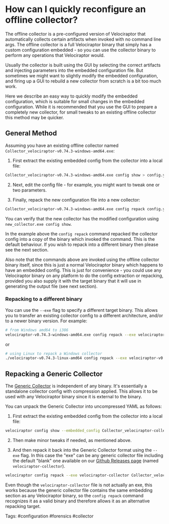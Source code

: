 # How can I quickly reconfigure an offline collector?

The offline collector is a pre-configured version of Velociraptor that
automatically collects certain artifacts when invoked with no command line args.
The offline collector is a full Velociraptor binary that simply has a custom
configuration embedded - so you can use the collector binary to perform any
operations that Velociraptor would.

Usually the collector is built using the GUI by selecting the correct artifacts
and injecting parameters into the embedded configuration file. But sometimes we
might want to slightly modify the embedded configuration, and firing up a GUI to
rebuild a new collector from scratch is a bit too much work.

Here we describe an easy way to quickly modify the embedded configuration, which
is suitable for small changes in the embedded configuration. While it is
recommended that you use the GUI to prepare a completely new collector, for
small tweaks to an existing offline collector this method may be quicker.

## General Method

Assuming you have an existing offline collector named
`Collector_velociraptor-v0.74.3-windows-amd64.exe`:

1. First extract the existing embedded config from the collector into a local
   file:

```sh
Collector_velociraptor-v0.74.3-windows-amd64.exe config show > config.yaml
```

2. Next, edit the config file - for example, you might want to tweak one or two
   parameters.

3. Finally, repack the new configuration file into a new collector:

```sh
Collector_velociraptor-v0.74.3-windows-amd64.exe config repack config.yaml new_collector.exe
```

You can verify that the new collector has the modified configuration using
`new_collector.exe config show`.

In the example above the `config repack` command repacked the collector config
into a copy of the binary which invoked the command. This is the default
behaviour. If you wish to repack into a different binary then please see the
next section.

Also note that the commands above are invoked using the offline collector binary
itself, since this is just a normal Velociraptor binary which happens to have an
embedded config. This is just for convenience - you could use any Velociraptor
binary on any platform to do the config extraction or repacking, provided you
also supply it with the target binary that it will use in generating the output
file (see next section).


### Repacking to a different binary

You can use the `--exe` flag to specify a different target binary. This allows
you to transfer an existing collector config to a different architecture, and/or
to a newer binary version. For example:

```sh
# from Windows amd64 to i386
velociraptor-v0.74.3-windows-amd64.exe config repack --exe velociraptor-v0.74.3-windows-386.exe config.yaml new_collector.exe
```

or

```sh
# using Linux to repack a Windows collector
./velociraptor-v0.74.3-linux-amd64 config repack --exe velociraptor-v0.74.3-windows-amd64.exe config.yaml new_collector.exe
```


## Repacking a Generic Collector

The [Generic Collector](https://docs.velociraptor.app/docs/offline_triage/#the-generic-offline-collector)
is independent of any binary. It's essentially a standalone collector config
with compression applied. This allows it to be used with any Velociraptor binary
since it is external to the binary.

You can unpack the Generic Collector into uncompressed YAML as follows:

1. First extract the existing embedded config from the collector into a local
   file:

```sh
velociraptor config show --embedded_config Collector_velociraptor-collector > Collector_velociraptor-collector.yaml
```

2. Then make minor tweaks if needed, as mentioned above.

3. And then repack it back into the Generic Collector format using the `--exe`
flag. In this case the "exe" can be any generic collector file including the
default "blank" one available on our
[Github Releases page](https://github.com/Velocidex/velociraptor/releases)
(named `velociraptor-collector`).

```sh
velociraptor config repack --exe velociraptor-collector Collector_velociraptor-collector.yaml new_generic-collector
```

Even though the `velociraptor-collector` file is not actually an exe, this works
because the generic collector file contains the same embedding section as any
Velociraptor binary, so the `config repack` command recognizes it as a valid
binary and therefore allows it as an alternative repacking target.


Tags: #configuration #forensics #collector

